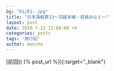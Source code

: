 ```yaml
---
bg: "81/81-.jpg"
title: "日本海縦貫13～羽越本線・岩城みなと～"
layout: post
date: 2020-7-13 12:00:00 +9
categories: posts
tags: '旅行記'
author: mencha
---
```


[前回]( {% post_url  %}){:target="_blank"}  

<!--more-->
![]()